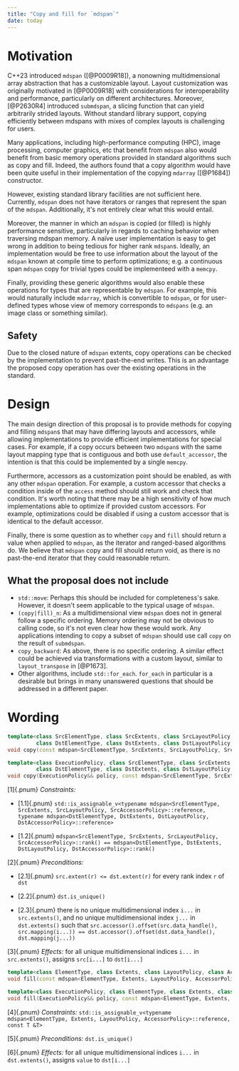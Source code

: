 ```yaml
---
title: "Copy and fill for `mdspan`"
date: today
---
```


# Motivation

C++23 introduced `mdspan` ([@P0009R18]), a nonowning multidmensional array abstraction that has a customizable layout. Layout customization was originally motivated in [@P0009R18] with considerations for interoperability and performance, particularly on different architectures. Moreover, [@P2630R4] introduced `submdspan`, a slicing function that can yield arbitrarily strided layouts. Without standard library support, copying efficiently between mdspans with mixes of complex layouts is challenging for users.

Many applications, including high-performance computing (HPC), image processing, computer graphics, etc that benefit from `mdspan` also would benefit from basic memory operations provided in standard algorithms such as copy and fill. Indeed, the authors found that a copy algorithm would have been quite useful in their implementation of the copying `mdarray` ([@P1684]) constructor.

However, existing standard library facilities are not sufficient here. Currently, `mdspan` does not have iterators or ranges that represent the span of the `mdspan`. Additionally, it's not entirely clear what this would entail.

Moreover, the manner in which an `mdspan` is copied (or filled) is highly performance sensitive, particularly in regards to caching behavior when traversing mdspan memory. A naïve user implementation is easy to get wrong in addition to being tedious for higher rank `mdspan`s. Ideally, an implementation would be free to use information about the layout of the `mdspan` known at compile time to perform optimizations; e.g. a continuous span `mdspan` copy for trivial types could be implementeed with a `memcpy`.

Finally, providing these generic algorithms would also enable these operations for types that are representable by `mdspan`. For example, this would naturally include `mdarray`, which is convertible to `mdspan`, or for user-defined types whose view of memory corresponds to `mdspans` (e.g. an image class or something similar).

## Safety

Due to the closed nature of `mdspan` extents, copy operations can be checked by the implementation to prevent past-the-end writes. This is an advantage the proposed copy operation has over the existing operations in the standard.

# Design

The main design direction of this proposal is to provide methods for copying and filling `mdspan`s that may have differing layouts and accessors, while allowing implementations to provide efficient implementations for special cases. For example, if a copy occurs between two `mdspan`s with the same layout mapping type that is contiguous and both use `default_accessor`, the intention is that this could be implemented by a single `memcpy`.

Furthermore, accessors as a customization point should be enabled, as with any other `mdspan` operation. For example, a custom accessor that checks a condition inside of the `access` method should still work and check that condition. It's worth noting that there may be a high sensitivity of how much implementations able to optimize if provided custom accessors. For example, optimizations could be disabled if using a custom accessor that is identical to the default accessor.

Finally, there is some question as to whether `copy` and `fill` should return a value when applied to `mdspan`, as the iterator and ranged-based algorithms do. We believe that `mdspan` copy and fill should return void, as there is no past-the-end iterator that they could reasonable return.

## What the proposal does not include

* `std::move`: Perhaps this should be included for completeness's sake. However, it doesn't seem applicable to the typical usage of `mdspan`.
* `(copy|fill)_n`: As a multidimensional view `mdspan` does not in general follow a specific ordering. Memory ordering may not be obvious to calling code, so it's not even clear how these would work. Any applications intending to copy a subset of `mdspan` should use call `copy` on the result of `submdspan`.
* `copy_backward`: As above, there is no specific ordering. A similar effect could be achieved via transformations with a custom layout, similar to `layout_transpose` in [@P1673].
* Other algorithms, include `std::for_each`. `for_each` in particular is a desirable but brings in many unanswered questions that should be addressed in a different paper.

# Wording

```c++
template<class SrcElementType, class SrcExtents, class SrcLayoutPolicy, class SrcAccessorPolicy,
         class DstElementType, class DstExtents, class DstLayoutPolicy, class DstAccessorPolicy>
void copy(const mdspan<SrcElementType, SrcExtents, SrcLayoutPolicy, SrcAccessorPolicy> &src, const mdspan<DstElementType, DstExtents, DstLayoutPolicy, DstAccessorPolicy> &dst)

template<class ExecutionPolicy, class SrcElementType, class SrcExtents, class SrcLayoutPolicy, class SrcAccessorPolicy,
         class DstElementType, class DstExtents, class DstLayoutPolicy, class DstAccessorPolicy>
void copy(ExecutionPolicy&& policy, const mdspan<SrcElementType, SrcExtents, SrcLayoutPolicy, SrcAccessorPolicy> &src, const mdspan<DstElementType, DstExtents, DstLayoutPolicy, DstAccessorPolicy> &dst)
```

[1]{.pnum} *Constraints:*

  * [1.1]{.pnum} `std::is_assignable_v<typename mdspan<SrcElementType, SrcExtents, SrcLayoutPolicy, SrcAccessorPolicy>::reference, typename mdspan<DstElementType, DstExtents, DstLayoutPolicy, DstAccessorPolicy>::reference>`

  * [1.2]{.pnum} `mdspan<SrcElementType, SrcExtents, SrcLayoutPolicy, SrcAccessorPolicy>::rank() == mdspan<DstElementType, DstExtents, DstLayoutPolicy, DstAccessorPolicy>::rank()`

[2]{.pnum} *Preconditions:*

  * [2.1]{.pnum} `src.extent(r) <= dst.extent(r)` for every rank index `r` of `dst`

  * [2.2]{.pnum} `dst.is_unique()`

  * [2.3]{.pnum} there is no unique multidimensional index `i...` in `src.extents()`, and no unique multidimensional index `j...` in `dst.extents()` such that `src.accessor().offset(src.data_handle(), src.mapping(i...)) == dst.accessor().offset(dst.data_handle(), dst.mapping(j...))`

[3]{.pnum} *Effects:* for all unique multidimensional indices `i...` in `src.extents()`, assigns `src[i...]` to `dst[i...]`


```c++
template<class ElementType, class Extents, class LayoutPolicy, class AccessorPolicy, class T>
void fill(const mdspan<ElementType, Extents, LayoutPolicy, AccessorPolicy> &dst, const T &value)

template<class ExecutionPolicy, class ElementType, class Extents, class LayoutPolicy, class AccessorPolicy, class T>
void fill(ExecutionPolicy&& policy, const mdspan<ElementType, Extents, LayoutPolicy, AccessorPolicy> &dst, const T &value)
```

[4]{.pnum} *Constraints:* `std::is_assignable_v<typename mdspan<ElementType, Extents, LayoutPolicy, AccessorPolicy>::reference, const T &T>`

[5]{.pnum} *Preconditions:* `dst.is_unique()`

[6]{.pnum} *Effects:* for all unique multidimensional indices `i...` in `dst.extents()`, assigns `value` to `dst[i...]`
